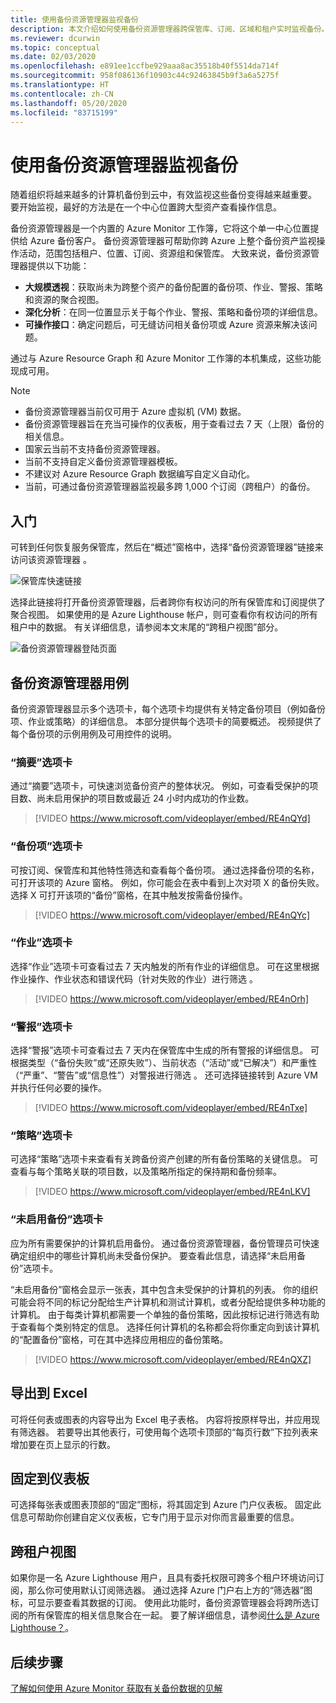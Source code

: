 ```yaml
---
title: 使用备份资源管理器监视备份
description: 本文介绍如何使用备份资源管理器跨保管库、订阅、区域和租户实时监视备份。
ms.reviewer: dcurwin
ms.topic: conceptual
ms.date: 02/03/2020
ms.openlocfilehash: e891ee1ccfbe929aaa8ac35518b40f5514da714f
ms.sourcegitcommit: 958f086136f10903c44c92463845b9f3a6a5275f
ms.translationtype: HT
ms.contentlocale: zh-CN
ms.lasthandoff: 05/20/2020
ms.locfileid: "83715199"
---
```

# <a name="monitor-your-backups-with-backup-explorer"></a>使用备份资源管理器监视备份

随着组织将越来越多的计算机备份到云中，有效监视这些备份变得越来越重要。 要开始监视，最好的方法是在一个中心位置跨大型资产查看操作信息。

备份资源管理器是一个内置的 Azure Monitor 工作簿，它将这个单一中心位置提供给 Azure 备份客户。 备份资源管理器可帮助你跨 Azure 上整个备份资产监视操作活动，范围包括租户、位置、订阅、资源组和保管库。 大致来说，备份资源管理器提供以下功能：

* **大规模透视**：获取尚未为跨整个资产的备份配置的备份项、作业、警报、策略和资源的聚合视图。
* **深化分析**：在同一位置显示关于每个作业、警报、策略和备份项的详细信息。
* **可操作接口**：确定问题后，可无缝访问相关备份项或 Azure 资源来解决该问题。

通过与 Azure Resource Graph 和 Azure Monitor 工作簿的本机集成，这些功能现成可用。

> [!NOTE]
>
> * 备份资源管理器当前仅可用于 Azure 虚拟机 (VM) 数据。
> * 备份资源管理器旨在充当可操作的仪表板，用于查看过去 7 天（上限）备份的相关信息。
> * 国家云当前不支持备份资源管理器。
> * 当前不支持自定义备份资源管理器模板。
> * 不建议对 Azure Resource Graph 数据编写自定义自动化。
> * 当前，可通过备份资源管理器监视最多跨 1,000 个订阅（跨租户）的备份。

## <a name="get-started"></a>入门

可转到任何恢复服务保管库，然后在“概述”窗格中，选择“备份资源管理器”链接来访问该资源管理器 。

![保管库快速链接](media/backup-azure-monitor-with-backup-explorer/vault-quick-link.png)

选择此链接将打开备份资源管理器，后者跨你有权访问的所有保管库和订阅提供了聚合视图。 如果使用的是 Azure Lighthouse 帐户，则可查看你有权访问的所有租户中的数据。 有关详细信息，请参阅本文末尾的“跨租户视图”部分。

![备份资源管理器登陆页面](media/backup-azure-monitor-with-backup-explorer/explorer-landing-page.png)

## <a name="backup-explorer-use-cases"></a>备份资源管理器用例

备份资源管理器显示多个选项卡，每个选项卡均提供有关特定备份项目（例如备份项、作业或策略）的详细信息。 本部分提供每个选项卡的简要概述。 视频提供了每个备份项的示例用例及可用控件的说明。

### <a name="the-summary-tab"></a>“摘要”选项卡

通过“摘要”选项卡，可快速浏览备份资产的整体状况。 例如，可查看受保护的项目数、尚未启用保护的项目数或最近 24 小时内成功的作业数。

> [!VIDEO https://www.microsoft.com/videoplayer/embed/RE4nQYd]

### <a name="the-backup-items-tab"></a>“备份项”选项卡

可按订阅、保管库和其他特性筛选和查看每个备份项。 通过选择备份项的名称，可打开该项的 Azure 窗格。 例如，你可能会在表中看到上次对项 X 的备份失败。选择 X 可打开该项的“备份”窗格，在其中触发按需备份操作。

> [!VIDEO https://www.microsoft.com/videoplayer/embed/RE4nQYc]

### <a name="the-jobs-tab"></a>“作业”选项卡

选择“作业”选项卡可查看过去 7 天内触发的所有作业的详细信息。 可在这里根据作业操作、作业状态和错误代码（针对失败的作业）进行筛选  。

> [!VIDEO https://www.microsoft.com/videoplayer/embed/RE4nOrh]

### <a name="the-alerts-tab"></a>“警报”选项卡

选择“警报”选项卡可查看过去 7 天内在保管库中生成的所有警报的详细信息。 可根据类型（“备份失败”或“还原失败”）、当前状态（“活动”或“已解决”）和严重性（“严重”、“警告”或“信息性”）对警报进行筛选      。 还可选择链接转到 Azure VM 并执行任何必要的操作。

> [!VIDEO https://www.microsoft.com/videoplayer/embed/RE4nTxe]

### <a name="the-policies-tab"></a>“策略”选项卡

可选择“策略”选项卡来查看有关跨备份资产创建的所有备份策略的关键信息。 可查看与每个策略关联的项目数，以及策略所指定的保持期和备份频率。

> [!VIDEO https://www.microsoft.com/videoplayer/embed/RE4nLKV]

### <a name="the-backup-not-enabled-tab"></a>“未启用备份”选项卡

应为所有需要保护的计算机启用备份。 通过备份资源管理器，备份管理员可快速确定组织中的哪些计算机尚未受备份保护。 要查看此信息，请选择“未启用备份”选项卡。

“未启用备份”窗格会显示一张表，其中包含未受保护的计算机的列表。 你的组织可能会将不同的标记分配给生产计算机和测试计算机，或者分配给提供多种功能的计算机。 由于每类计算机都需要一个单独的备份策略，因此按标记进行筛选有助于查看每个类别特定的信息。 选择任何计算机的名称都会将你重定向到该计算机的“配置备份”窗格，可在其中选择应用相应的备份策略。

> [!VIDEO https://www.microsoft.com/videoplayer/embed/RE4nQXZ]

## <a name="export-to-excel"></a>导出到 Excel

可将任何表或图表的内容导出为 Excel 电子表格。 内容将按原样导出，并应用现有筛选器。 若要导出其他表行，可使用每个选项卡顶部的“每页行数”下拉列表来增加要在页上显示的行数。

## <a name="pin-to-the-dashboard"></a>固定到仪表板

可选择每张表或图表顶部的“固定”图标，将其固定到 Azure 门户仪表板。 固定此信息可帮助你创建自定义仪表板，它专门用于显示对你而言最重要的信息。

## <a name="cross-tenant-views"></a>跨租户视图

如果你是一名 Azure Lighthouse 用户，且具有委托权限可跨多个租户环境访问订阅，那么你可使用默认订阅筛选器。 通过选择 Azure 门户右上方的“筛选器”图标，可显示要查看其数据的订阅。 使用此功能时，备份资源管理器会将跨所选订阅的所有保管库的相关信息聚合在一起。 要了解详细信息，请参阅[什么是 Azure Lighthouse？](https://docs.microsoft.com/azure/lighthouse/overview)。

## <a name="next-steps"></a>后续步骤

[了解如何使用 Azure Monitor 获取有关备份数据的见解](https://docs.microsoft.com/azure/backup/backup-azure-monitoring-use-azuremonitor)
